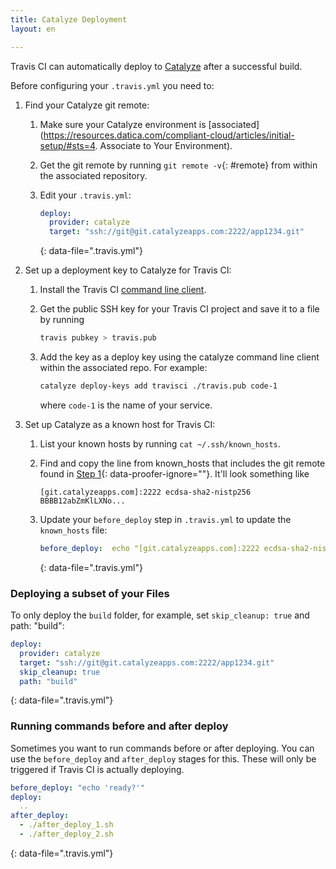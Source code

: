 ```yaml
---
title: Catalyze Deployment
layout: en

---
```




Travis CI can automatically deploy to [Catalyze](https://www.catalye.io/) after
a successful build.

Before configuring your `.travis.yml` you need to:

1. Find your Catalyze git remote:
    1. Make sure your Catalyze environment is
       [associated](https://resources.datica.com/compliant-cloud/articles/initial-setup/#sts=4. Associate to Your Environment).
    2. Get the git remote by running `git remote -v`{: #remote} from within the associated repository.

    3. Edit your `.travis.yml`:

       ```yaml
       deploy:
         provider: catalyze
         target: "ssh://git@git.catalyzeapps.com:2222/app1234.git"
       ```
       {: data-file=".travis.yml"}

2. Set up a deployment key to Catalyze for Travis CI:
    1. Install the Travis CI [command line client](https://github.com/travis-ci/travis.rb).
    2. Get the public SSH key for your Travis CI project and save it to a file by running

       ```bash
       travis pubkey > travis.pub
       ```

    3. Add the key as a deploy key using the catalyze command line client within
       the associated repo. For example:

       ```bash
       catalyze deploy-keys add travisci ./travis.pub code-1
       ```

       where `code-1` is the name of your service.

3. Set up Catalyze as a known host for Travis CI:
    1. List your known hosts by running `cat ~/.ssh/known_hosts`.
    2. Find and copy the line from known_hosts that includes the git remote found in [Step 1](#remote){: data-proofer-ignore=""}. It'll look something like

       ```
       [git.catalyzeapps.com]:2222 ecdsa-sha2-nistp256 BBBB12abZmKlLXNo...
       ```

    3. Update your `before_deploy` step in `.travis.yml` to update the `known_hosts` file:

       ```yaml
       before_deploy:  echo "[git.catalyzeapps.com]:2222 ecdsa-sha2-nistp256 BBBB12abZmKlLXNo..." >> ~/.ssh/known_hosts
       ```
       {: data-file=".travis.yml"}

### Deploying a subset of your Files

To only deploy the `build` folder, for example, set `skip_cleanup: true` and
path: "build":

```yaml
deploy:
  provider: catalyze
  target: "ssh://git@git.catalyzeapps.com:2222/app1234.git"
  skip_cleanup: true
  path: "build"
```
{: data-file=".travis.yml"}

### Running commands before and after deploy

Sometimes you want to run commands before or after deploying. You can use
the `before_deploy` and `after_deploy` stages for this. These will only be
triggered if Travis CI is actually deploying.

```yaml
before_deploy: "echo 'ready?'"
deploy:
  ..
after_deploy:
  - ./after_deploy_1.sh
  - ./after_deploy_2.sh
```
{: data-file=".travis.yml"}
